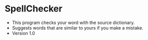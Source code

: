 # SpellChecker

  - This program checks your word with the source dictionary.
  - Suggests words that are similar to yours if you make a mistake.
  - Version 1.0 
